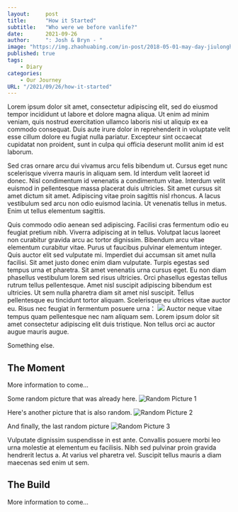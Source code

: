 ```yaml
---
layout:     post
title:      "How it Started"
subtitle:   "Who were we before vanlife?"
date:       2021-09-26
author:     ": Josh & Bryn - "
image: "https://img.zhaohuabing.com/in-post/2018-05-01-may-day-jiulonghu/snowmountain.jpg"
published: true
tags:
    - Diary
categories:
    - Our Journey
URL: "/2021/09/26/how-it-started"
---
```


Lorem ipsum dolor sit amet, consectetur adipiscing elit, sed do eiusmod tempor incididunt ut labore et dolore magna aliqua. Ut enim ad minim veniam, quis nostrud exercitation ullamco laboris nisi ut aliquip ex ea commodo consequat. Duis aute irure dolor in reprehenderit in voluptate velit esse cillum dolore eu fugiat nulla pariatur. Excepteur sint occaecat cupidatat non proident, sunt in culpa qui officia deserunt mollit anim id est laborum.

<!--more-->
Sed cras ornare arcu dui vivamus arcu felis bibendum ut. Cursus eget nunc scelerisque viverra mauris in aliquam sem. Id interdum velit laoreet id donec. Nisl condimentum id venenatis a condimentum vitae. Interdum velit euismod in pellentesque massa placerat duis ultricies. Sit amet cursus sit amet dictum sit amet. Adipiscing vitae proin sagittis nisl rhoncus. A lacus vestibulum sed arcu non odio euismod lacinia. Ut venenatis tellus in metus. Enim ut tellus elementum sagittis.

Quis commodo odio aenean sed adipiscing. Facilisi cras fermentum odio eu feugiat pretium nibh. Viverra adipiscing at in tellus. Volutpat lacus laoreet non curabitur gravida arcu ac tortor dignissim. Bibendum arcu vitae elementum curabitur vitae. Purus ut faucibus pulvinar elementum integer. Quis auctor elit sed vulputate mi. Imperdiet dui accumsan sit amet nulla facilisi. Sit amet justo donec enim diam vulputate. Turpis egestas sed tempus urna et pharetra. Sit amet venenatis urna cursus eget. Eu non diam phasellus vestibulum lorem sed risus ultricies. Orci phasellus egestas tellus rutrum tellus pellentesque. Amet nisl suscipit adipiscing bibendum est ultricies. Ut sem nulla pharetra diam sit amet nisl suscipit. Tellus pellentesque eu tincidunt tortor aliquam. Scelerisque eu ultrices vitae auctor eu. Risus nec feugiat in fermentum posuere urna：
![](https://img.zhaohuabing.com/in-post/2018-05-01-may-day-jiulonghu/fuyunmuchang.jpeg)
Auctor neque vitae tempus quam pellentesque nec nam aliquam sem. Lorem ipsum dolor sit amet consectetur adipiscing elit duis tristique. Non tellus orci ac auctor augue mauris augue.

Something else.


## The Moment
More information to come...

Some random picture that was already here.
![Random Picture 1](https://img.zhaohuabing.com/in-post/2018-05-01-may-day-jiulonghu/nongjiale1.jpg)

Here's another picture that is also random.
![Random Picture 2](https://img.zhaohuabing.com/in-post/2018-05-01-may-day-jiulonghu/nongjiale3.jpg)

And finally, the last random picture
![Random Picture 3](https://img.zhaohuabing.com/in-post/2018-05-01-may-day-jiulonghu/nongjiale.jpg)


Vulputate dignissim suspendisse in est ante. Convallis posuere morbi leo urna molestie at elementum eu facilisis. Nibh sed pulvinar proin gravida hendrerit lectus a. At varius vel pharetra vel. Suscipit tellus mauris a diam maecenas sed enim ut sem. 


## The Build
More information to come...


